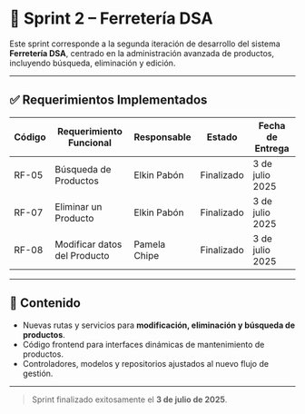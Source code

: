 # 🚀 Sprint 2 – Ferretería DSA

Este sprint corresponde a la segunda iteración de desarrollo del sistema **Ferretería DSA**, centrado en la administración avanzada de productos, incluyendo búsqueda, eliminación y edición.

---

## ✅ Requerimientos Implementados

| Código   | Requerimiento Funcional                | Responsable     | Estado     | Fecha de Entrega |
|----------|----------------------------------------|------------------|------------|------------------|
| RF-05    | Búsqueda de Productos                  | Elkin Pabón      | Finalizado | 3 de julio 2025  |
| RF-07    | Eliminar un Producto                   | Elkin Pabón      | Finalizado | 3 de julio 2025  |
| RF-08    | Modificar datos del Producto           | Pamela Chipe     | Finalizado | 3 de julio 2025  |

---

## 📁 Contenido

- Nuevas rutas y servicios para **modificación, eliminación y búsqueda de productos**.
- Código frontend para interfaces dinámicas de mantenimiento de productos.
- Controladores, modelos y repositorios ajustados al nuevo flujo de gestión.

---

> Sprint finalizado exitosamente el **3 de julio de 2025**.
